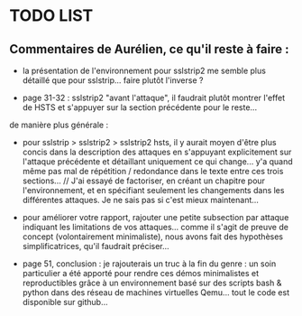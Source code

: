 # TODO LIST

## Commentaires de Aurélien, ce qu'il reste à faire :

* la présentation de l'environnement pour sslstrip2 me semble plus détaillé que pour sslstrip... faire plutôt l'inverse ?

* page 31-32 : sslstrip2 "avant l'attaque", il faudrait plutôt montrer l'effet de HSTS et s'appuyer sur la section précédente pour le reste...

de manière plus générale :

* pour sslstrip > sslstrip2 > sslstrip2 hsts, il y aurait moyen d'être plus concis dans la description des attaques en s'appuyant explicitement sur l'attaque précédente et détaillant uniquement ce qui change... y'a quand même pas mal de répétition / redondance dans le texte entre ces trois sections... // J'ai essayé de factoriser, en créant un chapitre pour l'environnement, et en spécifiant seulement les changements dans les différentes attaques. Je ne sais pas si c'est mieux maintenant...

* pour améliorer votre rapport, rajouter une petite subsection par attaque indiquant les limitations de vos attaques... comme il s'agit de preuve de concept (volontairement minimaliste), nous avons fait des hypothèses simplificatrices, qu'il faudrait préciser...

* page 51, conclusion : je rajouterais un truc à la fin du genre : un soin particulier a été apporté pour rendre ces démos minimalistes et reproductibles grâce à un environnement basé sur des scripts bash & python dans des réseau de machines virtuelles Qemu... tout le code est disponible sur github...
